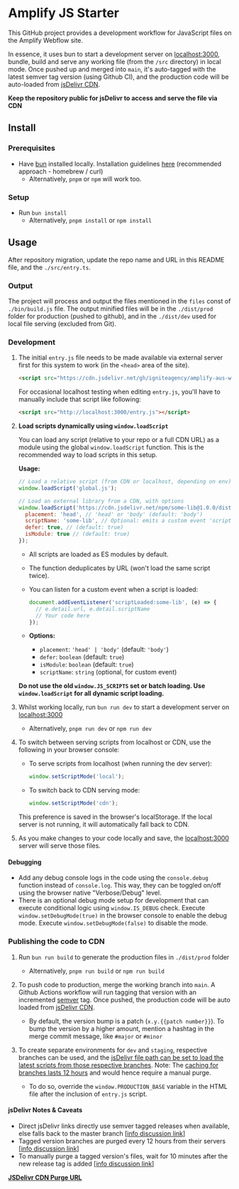 # Amplify JS Starter

This GitHub project provides a development workflow for JavaScript files on the Amplify Webflow site.

In essence, it uses bun to start a development server on [localhost:3000](http://localhost:3000), bundle, build and serve any working file (from the `/src` directory) in local mode. Once pushed up and merged into `main`, it's auto-tagged with the latest semver tag version (using Github CI), and the production code will be auto-loaded from [jsDelivr CDN](https://www.jsdelivr.com/).

**Keep the repository public for jsDelivr to access and serve the file via CDN**

## Install

### Prerequisites

- Have [bun](https://bun.sh/) installed locally. Installation guidelines [here](https://bun.sh/docs/installation) (recommended approach - homebrew / curl)
   - Alternatively, `pnpm` or `npm` will work too.

### Setup

- Run `bun install`
   - Alternatively, `pnpm install` or `npm install`

## Usage

After repository migration, update the repo name and URL in this README file, and the `./src/entry.ts`.

### Output

The project will process and output the files mentioned in the `files` const of `./bin/build.js` file. The output minified files will be in the `./dist/prod` folder for production (pushed to github), and in the `./dist/dev` used for local file serving (excluded from Git).

### Development

1. The initial `entry.js` file needs to be made available via external server first for this system to work (in the `<head>` area of the site).

   ```html
   <script src="https://cdn.jsdelivr.net/gh/igniteagency/amplify-aus-webflow-site/dist/prod/entry.js"></script>
   ```

   For occasional localhost testing when editing `entry.js`, you'll have to manually include that script like following:
   ```html
   <script src="http://localhost:3000/entry.js"></script>
   ```

2. **Load scripts dynamically using `window.loadScript`**

   You can load any script (relative to your repo or a full CDN URL) as a module using the global `window.loadScript` function. This is the recommended way to load scripts in this setup.

   **Usage:**
   ```js
   // Load a relative script (from CDN or localhost, depending on env)
   window.loadScript('global.js');

   // Load an external library from a CDN, with options
   window.loadScript('https://cdn.jsdelivr.net/npm/some-lib@1.0.0/dist/index.js', {
     placement: 'head', // 'head' or 'body' (default: 'body')
     scriptName: 'some-lib', // Optional: emits a custom event 'scriptLoaded:some-lib' when loaded
     defer: true, // (default: true)
     isModule: true // (default: true)
   });
   ```
   - All scripts are loaded as ES modules by default.
   - The function deduplicates by URL (won't load the same script twice).
   - You can listen for a custom event when a script is loaded:

      ```js
      document.addEventListener('scriptLoaded:some-lib', (e) => {
        // e.detail.url, e.detail.scriptName
        // Your code here
      });
      ```

   - **Options:**
     - `placement`: `'head' | 'body'` (default: `'body'`)
     - `defer`: `boolean` (default: `true`)
     - `isModule`: `boolean` (default: `true`)
     - `scriptName`: `string` (optional, for custom event)

   **Do not use the old `window.JS_SCRIPTS` set or batch loading. Use `window.loadScript` for all dynamic script loading.**

3. Whilst working locally, run `bun run dev` to start a development server on [localhost:3000](http://localhost:3000)
   - Alternatively, `pnpm run dev` or `npm run dev`

4. To switch between serving scripts from localhost or CDN, use the following in your browser console:

   - To serve scripts from localhost (when running the dev server):
     ```js
     window.setScriptMode('local');
     ```
   - To switch back to CDN serving mode:
     ```js
     window.setScriptMode('cdn');
     ```
   This preference is saved in the browser's localStorage. If the local server is not running, it will automatically fall back to CDN.

5. As you make changes to your code locally and save, the [localhost:3000](http://localhost:3000) server will serve those files.

#### Debugging

- Add any debug console logs in the code using the `console.debug` function instead of `console.log`. This way, they can be toggled on/off using the browser native "Verbose/Debug" level.
- There is an optional debug mode setup for development that can execute conditional logic using `window.IS_DEBUG` check. Execute `window.setDebugMode(true)` in the browser console to enable the debug mode. Execute `window.setDebugMode(false)` to disable the mode.

### Publishing the code to CDN

1. Run `bun run build` to generate the production files in `./dist/prod` folder
   - Alternatively, `pnpm run build` or `npm run build`

2. To push code to production, merge the working branch into `main`. A Github Actions workflow will run tagging that version with an incremented [semver](https://semver.org/) tag. Once pushed, the production code will be auto loaded from [jsDelivr CDN](https://www.jsdelivr.com/).
   - By default, the version bump is a patch (`x.y.{{patch number}}`). To bump the version by a higher amount, mention a hashtag in the merge commit message, like `#major` or `#minor`

3. To create separate environments for `dev` and `staging`, respective branches can be used, and the [jsDelivr file path can be set to load the latest scripts from those respective branches](https://www.jsdelivr.com/documentation#id-github). Note: The [caching for branches lasts 12 hours](https://www.jsdelivr.com/documentation#id-caching) and would hence require a manual purge.
   - To do so, override the `window.PRODUCTION_BASE` variable in the HTML file after the inclusion of `entry.js` script.

#### jsDelivr Notes & Caveats

- Direct jsDelivr links directly use semver tagged releases when available, else falls back to the master branch [[info discussion link](https://github.com/jsdelivr/jsdelivr/issues/18376#issuecomment-1046876129)]
- Tagged version branches are purged every 12 hours from their servers [[info discussion link](https://github.com/jsdelivr/jsdelivr/issues/18376#issuecomment-1046918481)]
- To manually purge a tagged version's files, wait for 10 minutes after the new release tag is added [[info discussion link](https://github.com/jsdelivr/jsdelivr/issues/18376#issuecomment-1047040896)]

[**JSDelivr CDN Purge URL**](https://www.jsdelivr.com/tools/purge)